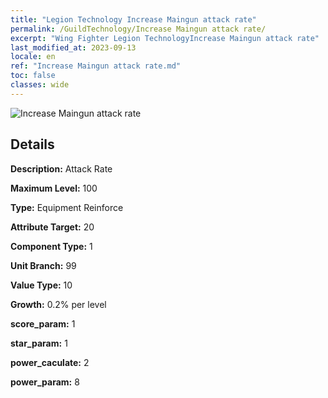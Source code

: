 ```yaml
---
title: "Legion Technology Increase Maingun attack rate"
permalink: /GuildTechnology/Increase Maingun attack rate/
excerpt: "Wing Fighter Legion TechnologyIncrease Maingun attack rate"
last_modified_at: 2023-09-13
locale: en
ref: "Increase Maingun attack rate.md"
toc: false
classes: wide
---
```



![Increase Maingun attack rate](/images/guild_technology/guild_tech_icon_2.png)

## Details

  **Description:** Attack Rate

  **Maximum Level:** 100

  **Type:** Equipment Reinforce

  **Attribute Target:** 20

  **Component Type:** 1

  **Unit Branch:** 99

  **Value Type:** 10

  **Growth:** 0.2% per level

  **score_param:** 1

  **star_param:** 1

  **power_caculate:** 2

  **power_param:** 8

